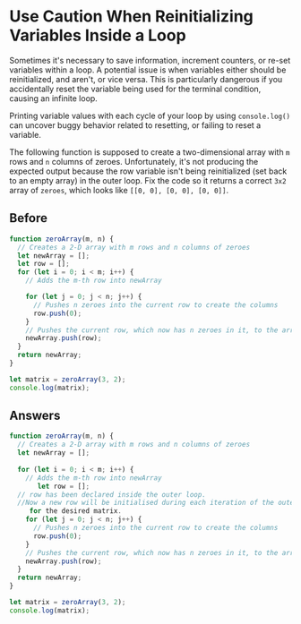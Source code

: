 # Use Caution When Reinitializing Variables Inside a Loop
Sometimes it's necessary to save information, increment counters, or re-set variables within a loop. 
A potential issue is when variables either should be reinitialized, and aren't, or vice versa. 
This is particularly dangerous if you accidentally reset the variable being used for the terminal condition, causing an infinite loop.

Printing variable values with each cycle of your loop by using `console.log()` can uncover buggy behavior related to resetting, or failing to reset a variable.

The following function is supposed to create a two-dimensional array with `m` rows and `n` columns of zeroes. 
Unfortunately, it's not producing the expected output because the row variable isn't being reinitialized (set back to an empty array) in the outer loop. 
Fix the code so it returns a correct `3x2` array of `zeroes`, which looks like `[[0, 0], [0, 0], [0, 0]]`.

## Before
```javascript
function zeroArray(m, n) {
  // Creates a 2-D array with m rows and n columns of zeroes
  let newArray = [];
  let row = [];
  for (let i = 0; i < m; i++) {
    // Adds the m-th row into newArray

    for (let j = 0; j < n; j++) {
      // Pushes n zeroes into the current row to create the columns
      row.push(0);
    }
    // Pushes the current row, which now has n zeroes in it, to the array
    newArray.push(row);
  }
  return newArray;
}

let matrix = zeroArray(3, 2);
console.log(matrix);
```
## Answers
```javascript
function zeroArray(m, n) {
  // Creates a 2-D array with m rows and n columns of zeroes
  let newArray = [];
 
  for (let i = 0; i < m; i++) {
    // Adds the m-th row into newArray
       let row = [];
  // row has been declared inside the outer loop.
  //Now a new row will be initialised during each iteration of the outer loop allowing 
     for the desired matrix.
    for (let j = 0; j < n; j++) {
      // Pushes n zeroes into the current row to create the columns
      row.push(0);
    }
    // Pushes the current row, which now has n zeroes in it, to the array
    newArray.push(row);
  }
  return newArray;
}

let matrix = zeroArray(3, 2);
console.log(matrix);
```
